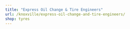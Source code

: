 ```yaml
---
title: "Express Oil Change & Tire Engineers"
url: /knoxville/express-oil-change-and-tire-engineers/
shop: tyres
---
```

